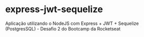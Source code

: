 # express-jwt-sequelize
Aplicação utilizando o NodeJS com Express + JWT + Sequelize (PostgresSQL) - Desafio 2 do Bootcamp da Rocketseat
